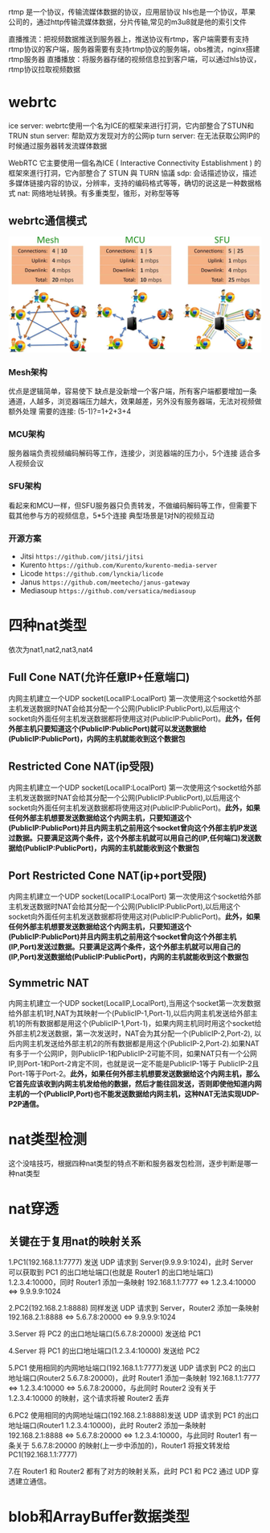 rtmp 是一个协议，传输流媒体数据的协议，应用层协议
hls也是一个协议，苹果公司的，通过http传输流媒体数据，分片传输,常见的m3u8就是他的索引文件

直播推流：把视频数据推送到服务器上，推送协议有rtmp，客户端需要有支持rtmp协议的客户端，服务器需要有支持rtmp协议的服务端，obs推流，nginx搭建rtmp服务器
直播播放：将服务器存储的视频信息拉到客户端，可以通过hls协议，rtmp协议拉取视频数据

# webrtc
ice server: webrtc使用一个名为ICE的框架来进行打洞，它内部整合了STUN和TRUN
stun server: 帮助双方发现对方的公网ip
turn server: 在无法获取公网IP的时候通过服务器转发流媒体数据

WebRTC 它主要使用一個名為ICE ( Interactive Connectivity Establishment ) 的框架來進行打洞，它內部整合了 STUN 與 TURN 協議
sdp: 会话描述协议，描述多媒体链接内容的协议，分辨率，支持的编码格式等等，确切的说这是一种数据格式
nat: 网络地址转换。有多重类型，锥形，对称型等等

## webrtc通信模式
![通信模式](../resources/phonto/../photo/webrtc/webrtc_structure.png)
### Mesh架构
优点是逻辑简单，容易使下
缺点是没新增一个客户端，所有客户端都要增加一条通道，人越多，浏览器端压力越大，效果越差，另外没有服务器端，无法对视频做额外处理
需要的连接: (5-1)?=1+2+3+4
### MCU架构
服务器端负责视频编码解码等工作，连接少，浏览器端的压力小，5个连接
适合多人视频会议
### SFU架构
看起来和MCU一样，但SFU服务器只负责转发，不做编码解码等工作，但需要下载其他参与方的视频信息，5*5个连接
典型场景是1对N的视频互动
### 开源方案
+ Jitsi ```https://github.com/jitsi/jitsi```
+ Kurento ```https://github.com/Kurento/kurento-media-server```
+ Licode ```https://github.com/lynckia/licode```
+ Janus ```https://github.com/meetecho/janus-gateway```
+ Mediasoup ```https://github.com/versatica/mediasoup```
# 四种nat类型
依次为nat1,nat2,nat3,nat4
## Full Cone NAT(允许任意IP+任意端口)
内网主机建立一个UDP socket(LocalIP:LocalPort) 第一次使用这个socket给外部主机发送数据时NAT会给其分配一个公网(PublicIP:PublicPort),以后用这个socket向外面任何主机发送数据都将使用这对(PublicIP:PublicPort)。**此外，任何外部主机只要知道这个(PublicIP:PublicPort)就可以发送数据给(PublicIP:PublicPort)，内网的主机就能收到这个数据包**
## Restricted Cone NAT(ip受限)
内网主机建立一个UDP socket(LocalIP:LocalPort) 第一次使用这个socket给外部主机发送数据时NAT会给其分配一个公网(PublicIP:PublicPort),以后用这个socket向外面任何主机发送数据都将使用这对(PublicIP:PublicPort)。**此外，如果任何外部主机想要发送数据给这个内网主机，只要知道这个(PublicIP:PublicPort)并且内网主机之前用这个socket曾向这个外部主机IP发送过数据。只要满足这两个条件，这个外部主机就可以用自己的(IP,任何端口)发送数据给(PublicIP:PublicPort)，内网的主机就能收到这个数据包** 
## Port Restricted Cone NAT(ip+port受限)
内网主机建立一个UDP socket(LocalIP:LocalPort) 第一次使用这个socket给外部主机发送数据时NAT会给其分配一个公网(PublicIP:PublicPort),以后用这个socket向外面任何主机发送数据都将使用这对(PublicIP:PublicPort)。**此外，如果任何外部主机想要发送数据给这个内网主机，只要知道这个(PublicIP:PublicPort)并且内网主机之前用这个socket曾向这个外部主机(IP,Port)发送过数据。只要满足这两个条件，这个外部主机就可以用自己的(IP,Port)发送数据给(PublicIP:PublicPort)，内网的主机就能收到这个数据包**
## Symmetric NAT
内网主机建立一个UDP socket(LocalIP,LocalPort),当用这个socket第一次发数据给外部主机1时,NAT为其映射一个(PublicIP-1,Port-1),以后内网主机发送给外部主机1的所有数据都是用这个(PublicIP-1,Port-1)，如果内网主机同时用这个socket给外部主机2发送数据，第一次发送时，NAT会为其分配一个(PublicIP-2,Port-2), 以后内网主机发送给外部主机2的所有数据都是用这个(PublicIP-2,Port-2).如果NAT有多于一个公网IP，则PublicIP-1和PublicIP-2可能不同，如果NAT只有一个公网IP,则Port-1和Port-2肯定不同，也就是说一定不能是PublicIP-1等于 PublicIP-2且Port-1等于Port-2。**此外，如果任何外部主机想要发送数据给这个内网主机，那么它首先应该收到内网主机发给他的数据，然后才能往回发送，否则即使他知道内网主机的一个(PublicIP,Port)也不能发送数据给内网主机，这种NAT无法实现UDP-P2P通信。**

# nat类型检测
这个没啥技巧，根据四种nat类型的特点不断和服务器发包检测，逐步判断是哪一种nat类型

# nat穿透
## 关键在于复用nat的映射关系
1.PC1(192.168.1.1:7777) 发送 UDP 请求到 Server(9.9.9.9:1024)，此时 Server 可以获取到 PC1 的出口地址端口(也就是 Router1 的出口地址端口) 1.2.3.4:10000，同时 Router1 添加一条映射 192.168.1.1:7777 <=> 1.2.3.4:10000 <=> 9.9.9.9:1024

2.PC2(192.168.2.1:8888) 同样发送 UDP 请求到 Server，Router2 添加一条映射 192.168.2.1:8888 <=> 5.6.7.8:20000 <=> 9.9.9.9:1024

3.Server 将 PC2 的出口地址端口(5.6.7.8:20000) 发送给 PC1

4.Server 将 PC1 的出口地址端口(1.2.3.4:10000) 发送给 PC2

5.PC1 使用相同的内网地址端口(192.168.1.1:7777)发送 UDP 请求到 PC2 的出口地址端口(Router2 5.6.7.8:20000)，此时 Router1 添加一条映射 192.168.1.1:7777 <=> 1.2.3.4:10000 <=> 5.6.7.8:20000，与此同时 Router2 没有关于 1.2.3.4:10000 的映射，这个请求将被 Router2 丢弃

6.PC2 使用相同的内网地址端口(192.168.2.1:8888)发送 UDP 请求到 PC1 的出口地址端口(Router1 1.2.3.4:10000)，此时 Router2 添加一条映射 192.168.2.1:8888 <=> 5.6.7.8:20000 <=> 1.2.3.4:10000，与此同时 Router1 有一条关于 5.6.7.8:20000 的映射(上一步中添加的)，Router1 将报文转发给 PC1(192.168.1.1:7777)

7.在 Router1 和 Router2 都有了对方的映射关系，此时 PC1 和 PC2 通过 UDP 穿透建立通信。


# blob和ArrayBuffer数据类型

